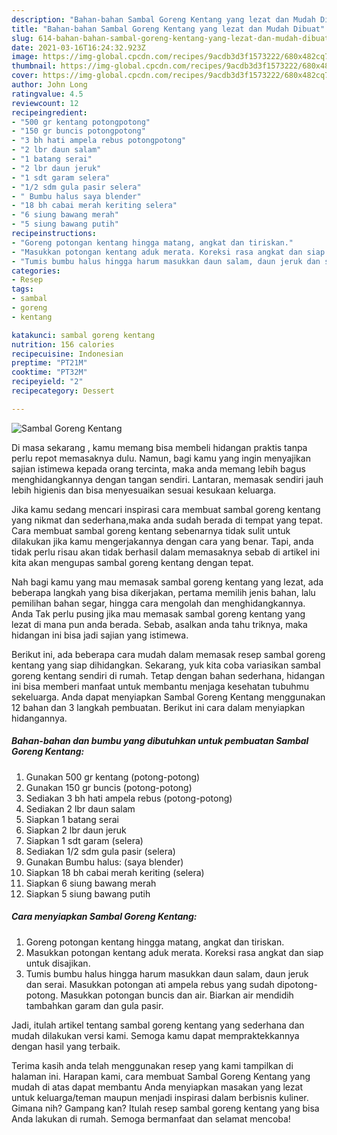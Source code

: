 ```yaml
---
description: "Bahan-bahan Sambal Goreng Kentang yang lezat dan Mudah Dibuat"
title: "Bahan-bahan Sambal Goreng Kentang yang lezat dan Mudah Dibuat"
slug: 614-bahan-bahan-sambal-goreng-kentang-yang-lezat-dan-mudah-dibuat
date: 2021-03-16T16:24:32.923Z
image: https://img-global.cpcdn.com/recipes/9acdb3d3f1573222/680x482cq70/sambal-goreng-kentang-foto-resep-utama.jpg
thumbnail: https://img-global.cpcdn.com/recipes/9acdb3d3f1573222/680x482cq70/sambal-goreng-kentang-foto-resep-utama.jpg
cover: https://img-global.cpcdn.com/recipes/9acdb3d3f1573222/680x482cq70/sambal-goreng-kentang-foto-resep-utama.jpg
author: John Long
ratingvalue: 4.5
reviewcount: 12
recipeingredient:
- "500 gr kentang potongpotong"
- "150 gr buncis potongpotong"
- "3 bh hati ampela rebus potongpotong"
- "2 lbr daun salam"
- "1 batang serai"
- "2 lbr daun jeruk"
- "1 sdt garam selera"
- "1/2 sdm gula pasir selera"
- " Bumbu halus saya blender"
- "18 bh cabai merah keriting selera"
- "6 siung bawang merah"
- "5 siung bawang putih"
recipeinstructions:
- "Goreng potongan kentang hingga matang, angkat dan tiriskan."
- "Masukkan potongan kentang aduk merata. Koreksi rasa angkat dan siap untuk disajikan."
- "Tumis bumbu halus hingga harum masukkan daun salam, daun jeruk dan serai. Masukkan potongan ati ampela rebus yang sudah dipotong-potong. Masukkan potongan buncis dan air. Biarkan air mendidih tambahkan garam dan gula pasir."
categories:
- Resep
tags:
- sambal
- goreng
- kentang

katakunci: sambal goreng kentang 
nutrition: 156 calories
recipecuisine: Indonesian
preptime: "PT21M"
cooktime: "PT32M"
recipeyield: "2"
recipecategory: Dessert

---
```



![Sambal Goreng Kentang](https://img-global.cpcdn.com/recipes/9acdb3d3f1573222/680x482cq70/sambal-goreng-kentang-foto-resep-utama.jpg)

Di masa  sekarang , kamu memang bisa membeli hidangan praktis tanpa perlu repot memasaknya dulu. Namun, bagi kamu yang ingin menyajikan sajian istimewa kepada orang tercinta, maka anda memang lebih bagus menghidangkannya dengan tangan sendiri. Lantaran, memasak sendiri jauh lebih higienis dan bisa menyesuaikan sesuai kesukaan keluarga.

Jika kamu sedang mencari inspirasi cara membuat sambal goreng kentang yang nikmat dan sederhana,maka anda sudah berada di tempat yang tepat. Cara membuat sambal goreng kentang  sebenarnya tidak sulit untuk dilakukan jika kamu mengerjakannya dengan cara yang benar. Tapi, anda tidak perlu risau akan tidak berhasil dalam memasaknya 
sebab di artikel ini kita akan mengupas sambal goreng kentang dengan tepat.  



Nah bagi kamu yang mau memasak sambal goreng kentang yang lezat, ada beberapa langkah yang bisa dikerjakan, pertama memilih jenis bahan, lalu pemilihan bahan segar, hingga cara mengolah dan menghidangkannya. Anda Tak perlu pusing jika mau memasak sambal goreng kentang yang lezat di mana pun anda berada. Sebab, asalkan anda  tahu triknya, maka hidangan ini bisa jadi sajian yang istimewa.

Berikut ini, ada beberapa cara mudah dalam memasak resep sambal goreng kentang yang siap dihidangkan. Sekarang, yuk kita coba variasikan sambal goreng kentang sendiri di rumah. Tetap dengan bahan sederhana, hidangan ini bisa memberi manfaat untuk membantu menjaga kesehatan tubuhmu sekeluarga. Anda dapat menyiapkan Sambal Goreng Kentang menggunakan 12 bahan dan 3 langkah pembuatan. Berikut ini cara dalam menyiapkan hidangannya.

<!--inarticleads1-->

##### Bahan-bahan dan bumbu yang dibutuhkan untuk pembuatan Sambal Goreng Kentang:

1. Gunakan 500 gr kentang (potong-potong)
1. Gunakan 150 gr buncis (potong-potong)
1. Sediakan 3 bh hati ampela rebus (potong-potong)
1. Sediakan 2 lbr daun salam
1. Siapkan 1 batang serai
1. Siapkan 2 lbr daun jeruk
1. Siapkan 1 sdt garam (selera)
1. Sediakan 1/2 sdm gula pasir (selera)
1. Gunakan  Bumbu halus: (saya blender)
1. Siapkan 18 bh cabai merah keriting (selera)
1. Siapkan 6 siung bawang merah
1. Siapkan 5 siung bawang putih




<!--inarticleads2-->

##### Cara menyiapkan Sambal Goreng Kentang:

1. Goreng potongan kentang hingga matang, angkat dan tiriskan.
1. Masukkan potongan kentang aduk merata. Koreksi rasa angkat dan siap untuk disajikan.
1. Tumis bumbu halus hingga harum masukkan daun salam, daun jeruk dan serai. Masukkan potongan ati ampela rebus yang sudah dipotong-potong. Masukkan potongan buncis dan air. Biarkan air mendidih tambahkan garam dan gula pasir.




Jadi, itulah artikel tentang  sambal goreng kentang  yang sederhana dan mudah dilakukan versi kami. Semoga kamu dapat mempraktekkannya dengan hasil yang terbaik. 

Terima kasih anda telah menggunakan resep yang kami tampilkan di halaman ini. Harapan kami, cara membuat  Sambal Goreng Kentang yang mudah di atas dapat membantu Anda menyiapkan masakan yang lezat untuk keluarga/teman maupun menjadi inspirasi dalam berbisnis kuliner. Gimana nih? Gampang kan? Itulah resep sambal goreng kentang yang bisa Anda lakukan di rumah. Semoga bermanfaat dan selamat mencoba!

